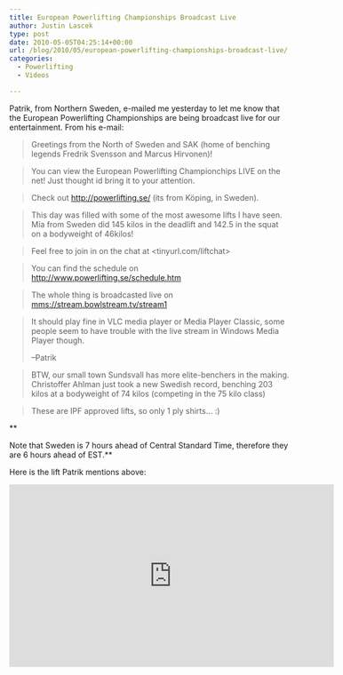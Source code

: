 ```yaml
---
title: European Powerlifting Championships Broadcast Live
author: Justin Lascek
type: post
date: 2010-05-05T04:25:14+00:00
url: /blog/2010/05/european-powerlifting-championships-broadcast-live/
categories:
  - Powerlifting
  - Videos

---
```

Patrik, from Northern Sweden, e-mailed me yesterday to let me know that the European Powerlifting Championships are being broadcast live for our entertainment. From his e-mail:

> Greetings from the North of Sweden and SAK (home of benching legends Fredrik Svensson and Marcus Hirvonen)!
  
> You can view the European Powerlifting Championchips LIVE on the net! Just thought id bring it to your attention.
  
> 
  
> Check out <http://powerlifting.se/> (its from Köping, in Sweden).
  
> 
  
> This day was filled with some of the most awesome lifts I have seen. Mia from Sweden did 145 kilos in the deadlift and 142.5 in the squat on a bodyweight of 46kilos!
  
> 
  
> Feel free to join in on the chat at <tinyurl.com/liftchat>
  
> You can find the schedule on <http://www.powerlifting.se/schedule.htm> 
  
> The whole thing is broadcasted live on <mms://stream.bowlstream.tv/stream1>
  
> 
  
> It should play fine in VLC media player or Media Player Classic, some people seem to have trouble with the live stream in Windows Media Player though. 
> 
> &#8211;Patrik
  
> 
> 
> BTW, our small town Sundsvall has more elite-benchers in the making. Christoffer Ahlman just took a new Swedish record, benching 203 kilos at a bodyweight of 74 kilos (competing in the 75 kilo class)
  
> 
  
> These are IPF approved lifts, so only 1 ply shirts&#8230; :) 

**
  
Note that Sweden is 7 hours ahead of Central Standard Time, therefore they are 6 hours ahead of EST.** 
  
Here is the lift Patrik mentions above:
  

  
<span class="embed-youtube" style="text-align:center; display: block;"><iframe class='youtube-player' type='text/html' width='584' height='329' src='https://www.youtube.com/embed/LNc3mlaV0hM?version=3&#038;rel=1&#038;fs=1&#038;autohide=2&#038;showsearch=0&#038;showinfo=1&#038;iv_load_policy=1&#038;wmode=transparent' allowfullscreen='true' style='border:0;'></iframe></span>
